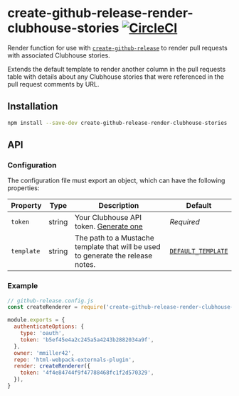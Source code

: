 # create-github-release-render-clubhouse-stories [![CircleCI](https://circleci.com/gh/mmiller42/create-github-release-render-clubhouse-stories.svg?style=svg)](https://circleci.com/gh/mmiller42/create-github-release-render-clubhouse-stories)

Render function for use with [`create-github-release`](https://github.com/mmiller42/create-github-release) to render pull requests with associated Clubhouse stories.

Extends the default template to render another column in the pull requests table with details about any Clubhouse stories that were referenced in the pull request comments by URL.

## Installation

```bash
npm install --save-dev create-github-release-render-clubhouse-stories
```

## API

### Configuration

The configuration file must export an object, which can have the following properties:

| Property   | Type     | Description                                                                                    | Default                                                  |
| ---------- | -------- | ---------------------------------------------------------------------------------------------- | -------------------------------------------------------- |
| `token`    | string   | Your Clubhouse API token. [Generate one](https://app.clubhouse.io/settings/account/api-tokens) | *Required*                                               |
| `template` | string   | The path to a Mustache template that will be used to generate the release notes.               | [`DEFAULT_TEMPLATE`](src/defaultTemplate.md.hbs)         |

### Example

```js
// github-release.config.js
const createRenderer = require('create-github-release-render-clubhouse-stories')

module.exports = {
  authenticateOptions: {
    type: 'oauth',
    token: 'b5ef45e4a2c245a5a4243b2882034a9f',
  },
  owner: 'mmiller42',
  repo: 'html-webpack-externals-plugin',
  render: createRenderer({
    token: '4f4e84744f9f47788468fc1f2d570329',
  }),
}
```

